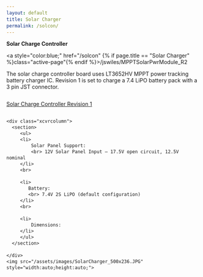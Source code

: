 ```yaml
---
layout: default
title: Solar Charger
permalink: /solcon/
---
```


<style>
.xcvrcolumn {
  float: left ;
  width: 30.00%;
  padding: 15px;
}

.row:after {
  content: "";
  display: table;
  clear: both;
}

</style>

  <p> <b> Solar Charge Controller </b> </p>

  <a style="color:blue;" href="/solcon" {% if page.title == "Solar Charger" %}class="active-page"{% endif %}>/jswiles/MPPTSolarPwrModule_R2</a>

  <div class="row">
      <section>
         <div class="indent2em">
         <p>
           The solar charge controller board uses LT3652HV MPPT power tracking battery charger IC. Revision 1 is set to charge a 7.4 LiPO battery pack with a 3 pin JST connector. 
         </p>
         </div>
      </section>
  </div>

  <div class="row">
      <section>
         <div>
         <p>
           <u>Solar Charge Controller Revision 1</u>
         </p>
         </div>
      </section>
  </div>

  <div class="row">

    <div class="xcvrcolumn">
      <section>
         <ul>
         <li>
             Solar Panel Support:
             <br> 12V Solar Panel Input – 17.5V open circuit, 12.5V nominal
         </li>
         <br>

         <li>
            Battery:
            <br> 7.4V 2S LiPO (default configuration)
         </li>
         <br>

         <li>
             Dimensions:   
         </li>
         </ul>
      </section>

    </div>
    <img src="/assets/images/SolarCharger_500x236.JPG"  style="width:auto;height:auto;">
  </div>

